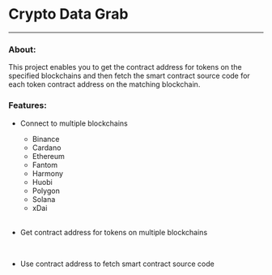 # Crypto Data Grab

---

### About:
This project enables you to get the contract address for tokens on the specified blockchains and then fetch the smart contract source code for each token contract address on the matching blockchain.

### Features:
+ Connect to multiple blockchains
    + Binance
    + Cardano
    + Ethereum
    + Fantom
    + Harmony
    + Huobi
    + Polygon
    + Solana
    + xDai
    <br>

+ Get contract address for tokens on multiple blockchains
<br>

+ Use contract address to fetch smart contract source code 


